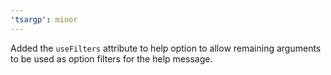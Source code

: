 ```yaml
---
'tsargp': minor
---
```


Added the `useFilters` attribute to help option to allow remaining arguments to be used as option filters for the help message.
